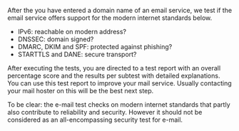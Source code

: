 After the you have entered a domain name of an email service, we test if the email service offers support for the modern internet standards below.

* IPv6: reachable on modern address?
* DNSSEC: domain signed?
* DMARC, DKIM and SPF: protected against phishing?
* STARTTLS and DANE: secure transport?

After executing the tests, you are directed to a test report with an overall percentage score and the results per subtest with detailed explanations. You can use this test report to improve your mail service. Usually contacting your mail hoster on this will be the best next step.

To be clear: the e-mail test checks on modern internet standards that partly also contribute to reliability and security. However it should not be considered as an all-encompassing security test for e-mail.

